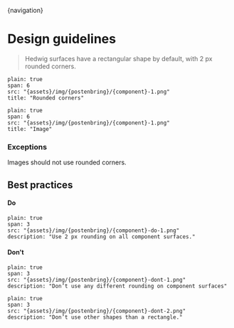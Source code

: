{navigation}




# Design guidelines

> Hedwig surfaces have a rectangular shape by default, with 2 px rounded corners.







```image
plain: true
span: 6
src: "{assets}/img/{postenbring}/{component}-1.png"
title: "Rounded corners"
```


```image
plain: true
span: 6
src: "{assets}/img/{postenbring}/{component}-1.png"
title: "Image"
```

### Exceptions
Images should not use rounded corners.





## Best practices

#### Do

```image
plain: true
span: 3
src: "{assets}/img/{postenbring}/{component}-do-1.png"
description: "Use 2 px rounding on all component surfaces."
```

#### Don't
  
```image
plain: true
span: 3
src: "{assets}/img/{postenbring}/{component}-dont-1.png"
description: "Don’t use any different rounding on component surfaces"
```
```image
plain: true
span: 3
src: "{assets}/img/{postenbring}/{component}-dont-2.png"
description: "Don’t use other shapes than a rectangle."
```